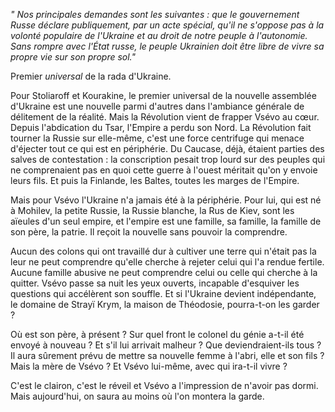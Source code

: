 _" Nos principales demandes sont les suivantes : que le gouvernement Russe déclare publiquement, par un acte spécial, qu'il ne s'oppose pas à la volonté populaire de l'Ukraine et au droit de notre peuple à l'autonomie. Sans rompre avec l'État russe, le peuple Ukrainien doit être libre de vivre sa propre vie sur son propre sol."_

Premier *universal* de la rada d'Ukraine. 

Pour Stoliaroff et Kourakine, le premier universal de la nouvelle assemblée d'Ukraine est une nouvelle parmi d'autres dans l'ambiance générale de délitement de la réalité. Mais la Révolution vient de frapper Vsévo au cœur. Depuis l'abdication du Tsar, l'Empire a perdu son Nord. La Révolution fait tourner la Russie sur elle-même, c'est une force centrifuge qui menace d'éjecter tout ce qui est en périphérie. Du Caucase, déjà, étaient parties des salves de contestation : la conscription pesait trop lourd sur des peuples qui ne comprenaient pas en quoi cette guerre à l'ouest méritait qu'on y envoie leurs fils. Et puis la Finlande, les Baltes, toutes les marges de l'Empire. 

Mais pour Vsévo l'Ukraine n'a jamais été à la périphérie. Pour lui, qui est né à Mohilev, la petite Russie, la Russie blanche, la Rus de Kiev, sont les aïeules d'un seul empire, et l'empire est une famille, sa famille, la famille de son père, la patrie. Il reçoit la nouvelle sans pouvoir la comprendre. 

Aucun des colons qui ont travaillé dur à cultiver une terre qui n'était pas la leur ne peut comprendre qu'elle cherche à rejeter celui qui l'a rendue fertile. Aucune famille abusive ne peut comprendre celui ou celle qui cherche à la quitter. Vsévo passe sa nuit les yeux ouverts, incapable d'esquiver les questions qui accélèrent son souffle. 
Et si l'Ukraine devient indépendante, le domaine de Strayï Krym, la maison de Théodosie, pourra-t-on les garder ? 

Où est son père, à présent ? Sur quel front le colonel du génie a-t-il été envoyé à nouveau ? Et s'il lui arrivait malheur ? Que deviendraient-ils tous ? Il aura sûrement prévu de mettre sa nouvelle femme à l'abri, elle et son fils ? Mais la mère de Vsévo ? Et Vsévo lui-même, avec qui ira-t-il vivre ? 

C'est le clairon, c'est le réveil et Vsévo a l'impression de n'avoir pas dormi. Mais aujourd'hui, on saura au moins où l'on montera la garde. 
